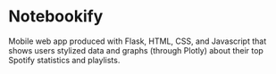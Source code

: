 # Notebookify
Mobile web app produced with Flask, HTML, CSS, and Javascript that shows users stylized data and graphs (through Plotly) about their top Spotify statistics and playlists.
